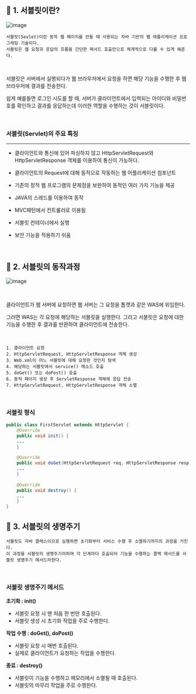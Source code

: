 ## 🥕 1. 서블릿이란?
![image](https://github.com/gyoogle/tech-interview-for-developer/assets/140876841/4ea72dc9-b7ef-4a52-91e7-cdebac60d098)
```
서블릿(Sevlet)이란 동적 웹 페이지를 만들 때 사용되는 자바 기반의 웹 애플리케이션 프로그래밍 기술이다.
서블릿은 웹 요청과 응답의 흐름을 간단한 메서드 호출만으로 체계적으로 다룰 수 있게 해준다.
```

<br>

서블릿은 서버에서 실행되다가 웹 브라우저에서 요청을 하면 해당 기능을 수행한 후 웹 브라우저에 결과를 전송한다.

쉽게 예를들면 로그인 시도를 할 때, 서버가 클라이언트에서 입력되는 아이디와 비밀번호를 확인하고 결과를 응답하는데 이러한 역할을 수행하는 것이 서블릿이다.

<br>


### 서블릿(Servlet)의 주요 특징

---
- 클라이언트와 통신에 있어 파싱하지 않고 HttpServletRequest와 HttpServletResponse 객체를 이용하여 통신이 가능하다.

- 클라이언트의 Request에 대해 동적으로 작동하는 웹 어플리케이션 컴포넌트

- 기존의 정적 웹 프로그램의 문제점을 보완하여 동적인 여러 가지 기능을 제공

- JAVA의 스레드를 이용하여 동작

- MVC패턴에서 컨트롤러로 이용됨

- 서블릿 컨테이너에서 실행

- 보안 기능을 적용하기 쉬움

<br>



## 🥕 2. 서블릿의 동작과정

![image](https://github.com/gyoogle/tech-interview-for-developer/assets/140876841/a4ecf9e5-d628-4421-a930-6755d030507c)

<br>

클라이언트가 웹 서버에 요청하면 웹 서버는 그 요청을 톰캣과 같은 WAS에 위임한다.

그러면 WAS는 각 요청에 해당하는 서블릿을 실행한다. 그리고 서블릿은 요청에 대한 기능을 수행한 후 결과를 반환하여 클라이언트에 전송한다.

<br>

```
1. 클라이언트 요청
2. HttpServletRequest, HttpServletResponse 객체 생성
3. Web.xml이 어느 서블릿에 대해 요청한 것인지 탐색
4. 해당하는 서블릿에서 service() 메소드 호출 
5. doGet() 또는 doPost() 호출 
6. 동적 페이지 생성 후 ServletResponse 객체에 응답 전송
7. HttpServletRequest, HttpServletResponse 객체 소멸
```

<br>

### 서블릿 형식
``` java
public class FirstServlet extends HttpServlet {
	@Override
    public void init() {
    ...
	}
    
    @Override
    public void doGet(HttpServletRequest req, HttpServletResponse resp) {
    ...
    }
    
    @Override
    public void destroy() {
    ...
    }
}
```

## 🥕 3. 서블릿의 생명주기

```
서블릿도 자바 클래스이므로 실행하면 초기화부터 서비스 수행 후 소멸하기까지의 과정을 거친다.
이 과정을 서블릿의 생명주기라하며 각 단계마다 호출되어 기능을 수행하는 콜백 메서드를 서블릿 생명주기 메서드라한다.
```
<br>

### 서블릿 생명주기 메서드

**초기화 : init()**
- 서블릿 요청 시 맨 처음 한 번만 호출된다.
- 서블릿 생성 시 초기화 작업을 주로 수행한다.
  
**작업 수행 : doGet(), doPost()**
- 서블릿 요청 시 매번 호출된다.
- 실제로 클라이언트가 요청하는 작업을 수행한다.
  
**종료 : destroy()**
- 서블릿이 기능을 수행하고 메모리에서 소멸될 때 호출된다.
- 서블릿의 마무리 작업을 주로 수행한다.
